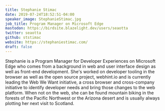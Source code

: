 ```yaml
---
title: Stephanie Stimac
date: 2019-07-24T18:52:51-04:00
speaker_image: StephanieStimac.jpg
job_title: Program Manager on Microsoft Edge
mastodon: https://birdsite.blazelight.dev/users/seaotta
twitter: seaotta
github: ststimac
website: https://stephaniestimac.com/
draft: false
---
```


Stephanie is a Program Manager for Developer Experiences on Microsoft Edge who comes from a background in web and user interface design as well as front-end development. She's worked on developer tooling in the browser as well as the open source project, webhint.io and is currently leading the Web We Want initiative, a cross browser and cross-company initiative to identify developer needs and bring those changes to the web platform. When not on the web, she can be found mountain biking in the forests of the Pacific Northwest or the Arizona desert and is usually always plotting her next visit to Scotland.
